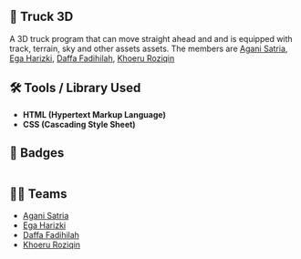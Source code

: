 ## 🚚 Truck 3D

A 3D truck program that can move straight ahead and and is equipped with track, terrain, sky and other assets assets. The members are [Agani Satria](https://github.com/), [Ega Harizki](), [Daffa Fadihilah](), [Khoeru Roziqin](https://github.com/roziqinkhoeru)

## 🛠 Tools / Library Used

- **HTML (Hypertext Markup Language)**
- **CSS (Cascading Style Sheet)**

## 📛 Badges

<a href="" target="_blank"><img src="" width="" title="" /></a>

## 👨‍💻 Teams

- [Agani Satria](https://github.com/)
- [Ega Harizki]()
- [Daffa Fadihilah]()
- [Khoeru Roziqin](https://github.com/roziqinkhoeru)
